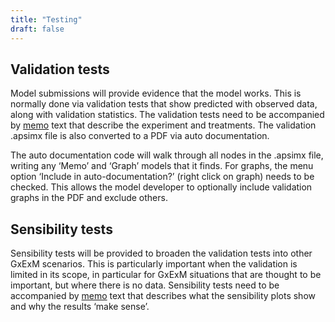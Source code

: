 ```yaml
---
title: "Testing"
draft: false
---
```


## Validation tests

Model submissions will provide evidence that the model works. This is normally done via validation tests that show predicted with observed data, along with validation statistics. The validation tests need to be accompanied by [memo](/usage/memo) text that describe the experiment and treatments. The validation .apsimx file is also converted to a PDF via auto documentation. 

The auto documentation code will walk through all nodes in the .apsimx file, writing any ‘Memo’ and ‘Graph’ models that it finds. For graphs, the menu option ‘Include in auto-documentation?’ (right click on graph) needs to be checked. This allows the model developer to optionally include validation graphs in the PDF and exclude others.

## Sensibility tests

Sensibility tests will be provided to broaden the validation tests into other GxExM scenarios. This is particularly important when the validation is limited in its scope, in particular for GxExM situations that are thought to be important, but where there is no data. Sensibility tests need to be accompanied by [memo](/usage/memo) text that describes what the sensibility plots show and why the results ‘make sense’.

